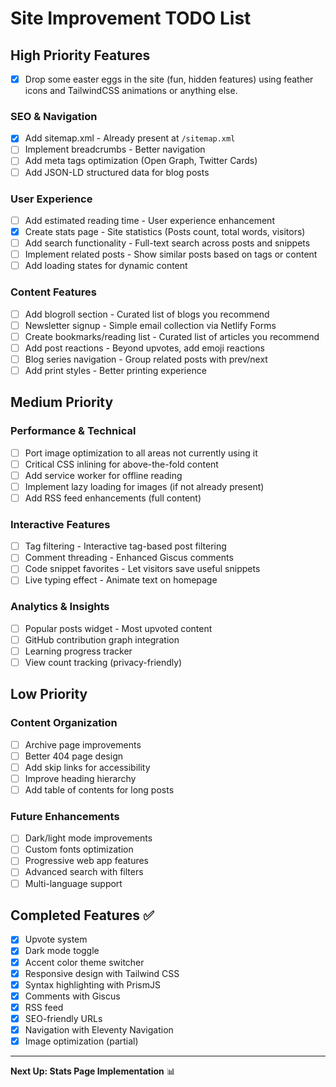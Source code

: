 # Site Improvement TODO List

## High Priority Features

- [x] Drop some easter eggs in the site (fun, hidden features) using feather icons and TailwindCSS animations or anything else.


### SEO & Navigation
- [x] Add sitemap.xml - Already present at `/sitemap.xml`
- [ ] Implement breadcrumbs - Better navigation
- [ ] Add meta tags optimization (Open Graph, Twitter Cards)
- [ ] Add JSON-LD structured data for blog posts

### User Experience
- [ ] Add estimated reading time - User experience enhancement
- [x] Create stats page - Site statistics (Posts count, total words, visitors)
- [ ] Add search functionality - Full-text search across posts and snippets
- [ ] Implement related posts - Show similar posts based on tags or content
- [ ] Add loading states for dynamic content

### Content Features
- [ ] Add blogroll section - Curated list of blogs you recommend
- [ ] Newsletter signup - Simple email collection via Netlify Forms
- [ ] Create bookmarks/reading list - Curated list of articles you recommend
- [ ] Add post reactions - Beyond upvotes, add emoji reactions
- [ ] Blog series navigation - Group related posts with prev/next
- [ ] Add print styles - Better printing experience

## Medium Priority

### Performance & Technical
- [ ] Port image optimization to all areas not currently using it
- [ ] Critical CSS inlining for above-the-fold content
- [ ] Add service worker for offline reading
- [ ] Implement lazy loading for images (if not already present)
- [ ] Add RSS feed enhancements (full content)

### Interactive Features
- [ ] Tag filtering - Interactive tag-based post filtering
- [ ] Comment threading - Enhanced Giscus comments
- [ ] Code snippet favorites - Let visitors save useful snippets
- [ ] Live typing effect - Animate text on homepage

### Analytics & Insights
- [ ] Popular posts widget - Most upvoted content
- [ ] GitHub contribution graph integration
- [ ] Learning progress tracker
- [ ] View count tracking (privacy-friendly)

## Low Priority

### Content Organization
- [ ] Archive page improvements
- [ ] Better 404 page design
- [ ] Add skip links for accessibility
- [ ] Improve heading hierarchy
- [ ] Add table of contents for long posts

### Future Enhancements
- [ ] Dark/light mode improvements
- [ ] Custom fonts optimization
- [ ] Progressive web app features
- [ ] Advanced search with filters
- [ ] Multi-language support

## Completed Features ✅
- [x] Upvote system
- [x] Dark mode toggle
- [x] Accent color theme switcher  
- [x] Responsive design with Tailwind CSS
- [x] Syntax highlighting with PrismJS
- [x] Comments with Giscus
- [x] RSS feed
- [x] SEO-friendly URLs
- [x] Navigation with Eleventy Navigation
- [x] Image optimization (partial)

---

**Next Up: Stats Page Implementation** 📊
